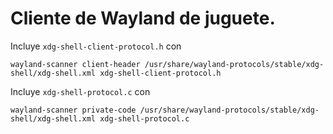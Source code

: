 # Cliente de Wayland de juguete.

Incluye `xdg-shell-client-protocol.h` con
```
wayland-scanner client-header /usr/share/wayland-protocols/stable/xdg-shell/xdg-shell.xml xdg-shell-client-protocol.h
```

Incluye `xdg-shell-protocol.c` con
```
wayland-scanner private-code /usr/share/wayland-protocols/stable/xdg-shell/xdg-shell.xml xdg-shell-protocol.c
```
